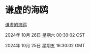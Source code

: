 # 谦虚的海鸥
[谦虚的海鸥](http://219.139.199.238:56308/qxdho/course/base/hotlink/index.php)

2024年 10月 26日 星期六 00:30:02 CST

2024年 10月 25日 星期五 16:30:02 GMT
